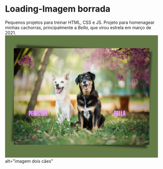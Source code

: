# Loading-Imagem borrada
Pequenos projetos para treinar HTML, CSS e JS.
Projeto para homenagear minhas cachorras, principalmente a *Bella*, que virou estrela em março de 2021.
<img src="bellapenelope.png"> alt="imagem dois cães"

 